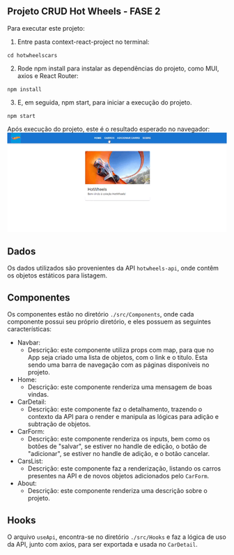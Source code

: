 ## Projeto CRUD Hot Wheels - FASE 2
Para executar este projeto:

1. Entre pasta context-react-project no terminal:
```
cd hotwheelscars
```

2. Rode npm install para instalar as dependências do projeto, como MUI, axios e React Router:

```
npm install
```

3. E, em seguida, npm start, para iniciar a execução do projeto.

```
npm start
```
Após execução do projeto, este é o resultado esperado no navegador:
![Gif mostrando o resultado esperado ao rodar este projeto](./resultado.gif)

## Dados
Os dados utilizados são provenientes da API `hotwheels-api`, onde contêm os objetos estáticos para listagem.

## Componentes

Os componentes estão no diretório `./src/Components`, onde cada componente possui seu próprio diretório, e eles possuem as seguintes características:
- Navbar:
    - Descrição: este componente utiliza props com map, para que no App seja criado uma lista de objetos, com o link e o titulo. Esta sendo uma barra de navegação com as páginas disponíveis no projeto.
- Home:
    - Descrição: este componente renderiza uma mensagem de boas vindas.
- CarDetail:
    - Descrição: este componente faz o detalhamento, trazendo o contexto da API para o render e manipula as lógicas para adição e subtração de objetos.
- CarForm:
    - Descrição: este componente renderiza os inputs, bem como os botões de "salvar", se estiver no handle de edição, o botão de "adicionar", se estiver no handle de adição, e o botão cancelar.
- CarsList:
    - Descrição: este componente faz a renderização, listando os carros presentes na API e de novos objetos adicionados pelo `CarForm`.
- About:
    - Descrição: este componente renderiza uma descrição sobre o projeto.

## Hooks

O arquivo `useApi`, encontra-se no diretório `./src/Hooks` e faz a lógica de uso da API, junto com axios, para ser exportada e usada no `CarDetail`.